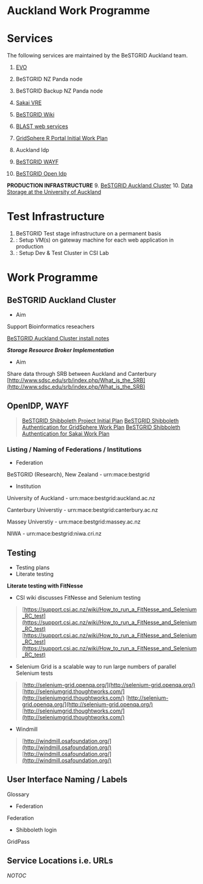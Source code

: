 # Auckland Work Programme

# Services

The following services are maintained by the BeSTGRID Auckland team.

1. [EVO](http://evo.caltech.edu)
	
1. BeSTGRID NZ Panda node
2. BeSTGRID Backup NZ Panda node
2. [Sakai VRE](http://sakai.bestgrid.org)
3. [BeSTGRID Wiki](http://www.bestgrid.org)
4. [BLAST web services](http://blast.bestgrid.org/)
5. [GridSphere R Portal Initial Work Plan](gridsphere-r-portal-initial-work-plan.md)
6. Auckland Idp
7. [BeSTGRID WAYF](http://wayf.bestgrid.org)
8. [BeSTGRID Open Idp](http://idp.bestgrid.org)

**PRODUCTION INFRASTRUCTURE**
9. [BeSTGRID Auckland Cluster](bestgrid-auckland-cluster.md)
10. [Data Storage at the University of Auckland](data-storage-at-the-university-of-auckland.md)

# Test Infrastructure

1. BeSTGRID Test stage infrastructure on a permanent basis
2. : Setup VM(s) on gateway machine for each web application in production
3. : Setup Dev & Test Cluster in CSI Lab

# Work Programme

## BeSTGRID Auckland Cluster

- Aim

Support Bioinformatics reseachers

[BeSTGRID Auckland Cluster install notes](bestgrid-auckland-cluster-install-notes.md)

***Storage Resource Broker Implementation***
- Aim

Share data through SRB between Auckland and Canterbury
[http://www.sdsc.edu/srb/index.php/What_is_the_SRB](http://www.sdsc.edu/srb/index.php/What_is_the_SRB)

## OpenIDP, WAYF

>  [BeSTGRID Shibboleth Project Initial Plan](bestgrid-shibboleth-project-initial-plan.md)
>  [BeSTGRID Shibboleth Authentication for GridSphere Work Plan](bestgrid-shibboleth-authentication-for-gridsphere-work-plan.md)
>  [BeSTGRID Shibboleth Authentication for Sakai Work Plan](bestgrid-shibboleth-authentication-for-sakai-work-plan.md)

### Listing / Naming of Federations / Institutions

- Federation

BeSTGRID (Research), New Zealand - urn:mace:bestgrid
- Institution

University of Auckland - urn:mace:bestgrid:auckland.ac.nz

Canterbury Universtiy - urn:mace:bestgrid:canterbury.ac.nz

Massey Universtiy - urn:mace:bestgrid:massey.ac.nz

NIWA - urn:mace:bestgrid:niwa.cri.nz

## Testing

- Testing plans
- Literate testing

**Literate testing with FitNesse**
- CSI wiki discusses FitNesse and Selenium testing


>  [https://support.csi.ac.nz/wiki/How_to_run_a_FitNesse_and_Selenium_RC_test](https://support.csi.ac.nz/wiki/How_to_run_a_FitNesse_and_Selenium_RC_test)
>  [https://support.csi.ac.nz/wiki/How_to_run_a_FitNesse_and_Selenium_RC_test](https://support.csi.ac.nz/wiki/How_to_run_a_FitNesse_and_Selenium_RC_test)

- Selenium Grid is a scalable way to run large numbers of parallel Selenium tests


>  [http://selenium-grid.openqa.org/](http://selenium-grid.openqa.org/)
>  [http://seleniumgrid.thoughtworks.com/](http://seleniumgrid.thoughtworks.com/)
>  [http://selenium-grid.openqa.org/](http://selenium-grid.openqa.org/)
>  [http://seleniumgrid.thoughtworks.com/](http://seleniumgrid.thoughtworks.com/)

- Windmill


>  [http://windmill.osafoundation.org/](http://windmill.osafoundation.org/)
>  [http://windmill.osafoundation.org/](http://windmill.osafoundation.org/)

## User Interface Naming / Labels

Glossary

- Federation

Federation
- Shibboleth login

GridPass

## Service Locations i.e. URLs

_*NOTOC*_
